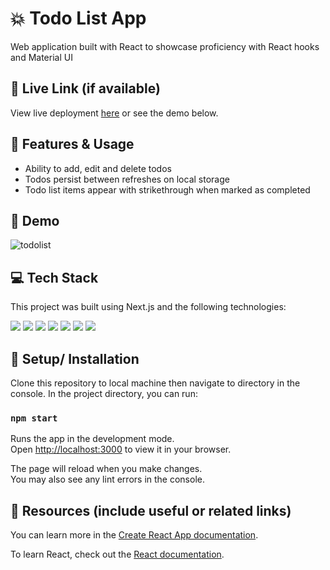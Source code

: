 # 💥 Todo List App  
Web application built with React to showcase proficiency with React hooks and Material UI

## 👻 Live Link (if available)
View live deployment [here]("https://cristianordonez.github.io/todolist-hooks-app/") or see the demo below. 

## 👾 Features & Usage
- Ability to add, edit and delete todos
- Todos persist between refreshes on local storage
- Todo list items appear with strikethrough when marked as completed

## 🎥 Demo
![todolist](https://user-images.githubusercontent.com/71888675/158305918-b395f324-4290-4a7c-a4a6-e05c1506465b.gif)

## 💻 Tech Stack
This project was built using Next.js and the following technologies: 

<img src="https://img.shields.io/badge/JavaScript-323330?style=for-the-badge&logo=javascript&logoColor=F7DF1E" /> 
<img src="https://img.shields.io/badge/React-20232A?style=for-the-badge&logo=react&logoColor=61DAFB" />
<img src="https://img.shields.io/badge/Material%20UI-007FFF?style=for-the-badge&logo=mui&logoColor=white" /> 
<img src="https://img.shields.io/badge/CSS3-1572B6?style=for-the-badge&logo=css3&logoColor=white" /> 
<img src="https://img.shields.io/badge/npm-CB3837?style=for-the-badge&logo=npm&logoColor=white" />
<img src="https://img.shields.io/badge/eslint-3A33D1?style=for-the-badge&logo=eslint&logoColor=white" />
<img src="https://img.shields.io/badge/prettier-1A2C34?style=for-the-badge&logo=prettier&logoColor=F7BA3E" />


## 🔨 Setup/ Installation 
Clone this repository to local machine then navigate to directory in the console. 
In the project directory, you can run:

### `npm start`

Runs the app in the development mode.\
Open [http://localhost:3000](http://localhost:3000) to view it in your browser.

The page will reload when you make changes.\
You may also see any lint errors in the console.

## 📎 Resources (include useful or related links)
You can learn more in the [Create React App documentation](https://facebook.github.io/create-react-app/docs/getting-started).

To learn React, check out the [React documentation](https://reactjs.org/).

